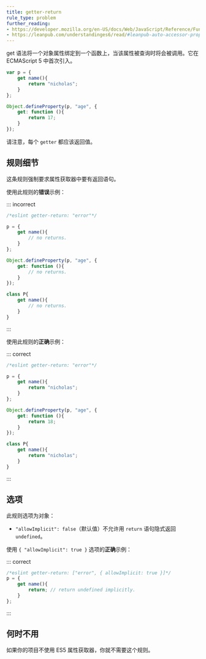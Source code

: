 ```yaml
---
title: getter-return
rule_type: problem
further_reading:
- https://developer.mozilla.org/en-US/docs/Web/JavaScript/Reference/Functions/get
- https://leanpub.com/understandinges6/read/#leanpub-auto-accessor-properties
---
```


get 语法将一个对象属性绑定到一个函数上，当该属性被查询时将会被调用。它在 ECMAScript 5 中首次引入。

```js
var p = {
    get name(){
        return "nicholas";
    }
};

Object.defineProperty(p, "age", {
    get: function (){
        return 17;
    }
});
```

请注意，每个 `getter` 都应该返回值。

## 规则细节

这条规则强制要求属性获取器中要有返回语句。

使用此规则的**错误**示例：

::: incorrect

```js
/*eslint getter-return: "error"*/

p = {
    get name(){
        // no returns.
    }
};

Object.defineProperty(p, "age", {
    get: function (){
        // no returns.
    }
});

class P{
    get name(){
        // no returns.
    }
}
```

:::

使用此规则的**正确**示例：

::: correct

```js
/*eslint getter-return: "error"*/

p = {
    get name(){
        return "nicholas";
    }
};

Object.defineProperty(p, "age", {
    get: function (){
        return 18;
    }
});

class P{
    get name(){
        return "nicholas";
    }
}
```

:::

## 选项

此规则选项为对象：

* `"allowImplicit": false`（默认值）不允许用 `return` 语句隐式返回 `undefined`。

使用 `{ "allowImplicit": true }` 选项的**正确**示例：

::: correct

```js
/*eslint getter-return: ["error", { allowImplicit: true }]*/
p = {
    get name(){
        return; // return undefined implicitly.
    }
};
```

:::

## 何时不用

如果你的项目不使用 ES5 属性获取器，你就不需要这个规则。
